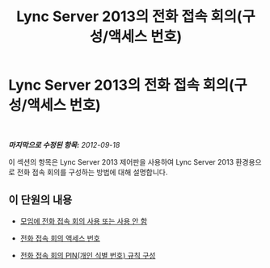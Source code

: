 ﻿---
title: Lync Server 2013의 전화 접속 회의(구성/액세스 번호)
TOCTitle: Lync Server 2013의 전화 접속 회의(구성/액세스 번호)
ms:assetid: e9b6143a-5ded-4ff8-9c5b-f0a1127e6193
ms:mtpsurl: https://technet.microsoft.com/ko-kr/library/JJ721923(v=OCS.15)
ms:contentKeyID: 49886036
ms.date: 08/24/2015
mtps_version: v=OCS.15
ms.translationtype: HT
---

# Lync Server 2013의 전화 접속 회의(구성/액세스 번호)

 

_**마지막으로 수정된 항목:** 2012-09-18_

이 섹션의 항목은 Lync Server 2013 제어판을 사용하여 Lync Server 2013 환경용으로 전화 접속 회의를 구성하는 방법에 대해 설명합니다.

## 이 단원의 내용

  - [모임에 전화 접속 회의 사용 또는 사용 안 함](lync-server-2013-enable-or-disable-dial-in-conferencing-for-meetings.md)

  - [전화 접속 회의 액세스 번호](lync-server-2013-dial-in-conferencing-access-numbers.md)

  - [전화 접속 회의 PIN(개인 식별 번호) 규칙 구성](lync-server-2013-configure-dial-in-conferencing-personal-identification-number-pin-rules.md)

